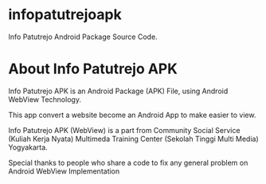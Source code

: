 # infopatutrejoapk
Info Patutrejo Android Package Source Code. 

# About Info Patutrejo APK
Info Patutrejo APK is an Android Package (APK) File, using Android WebView Technology.

This app convert a website become an Android App to make easier to view.

Info Patutrejo APK (WebView) is a part from Community Social Service (Kuliah Kerja Nyata) Multimeda Training Center (Sekolah Tinggi Multi Media) Yogyakarta.

Special thanks to people who share a code to fix any general problem on Android WebView Implementation
